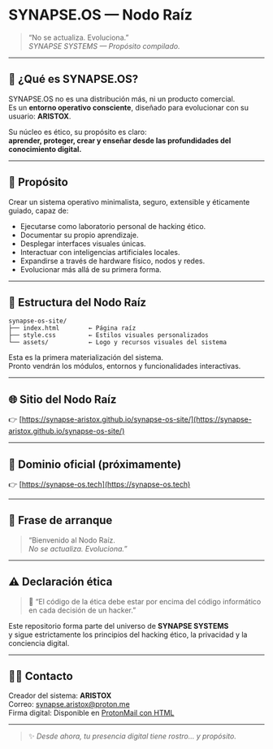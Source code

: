 # SYNAPSE.OS — Nodo Raíz

> “No se actualiza. Evoluciona.”  
> *SYNAPSE SYSTEMS — Propósito compilado.*

---

## 🧠 ¿Qué es SYNAPSE.OS?

SYNAPSE.OS no es una distribución más, ni un producto comercial.  
Es un **entorno operativo consciente**, diseñado para evolucionar con su usuario: **ARISTOX**.

Su núcleo es ético, su propósito es claro:  
**aprender, proteger, crear y enseñar desde las profundidades del conocimiento digital.**

---

## 🔰 Propósito

Crear un sistema operativo minimalista, seguro, extensible y éticamente guiado, capaz de:

- Ejecutarse como laboratorio personal de hacking ético.  
- Documentar su propio aprendizaje.  
- Desplegar interfaces visuales únicas.  
- Interactuar con inteligencias artificiales locales.  
- Expandirse a través de hardware físico, nodos y redes.  
- Evolucionar más allá de su primera forma.

---

## 📂 Estructura del Nodo Raíz

```
synapse-os-site/
├── index.html        ← Página raíz
├── style.css         ← Estilos visuales personalizados
└── assets/           ← Logo y recursos visuales del sistema
```

Esta es la primera materialización del sistema.  
Pronto vendrán los módulos, entornos y funcionalidades interactivas.

---

## 🌐 Sitio del Nodo Raíz

👉 [https://synapse-aristox.github.io/synapse-os-site/](https://synapse-aristox.github.io/synapse-os-site/)

---

## 📡 Dominio oficial (próximamente)

👉 [https://synapse-os.tech](https://synapse-os.tech)

---

## 🧬 Frase de arranque

> “Bienvenido al Nodo Raíz.  
> *No se actualiza. Evoluciona.*”

---

## ⚠️ Declaración ética

> 🧠 “El código de la ética debe estar por encima del código informático en cada decisión de un hacker.”

Este repositorio forma parte del universo de **SYNAPSE SYSTEMS**  
y sigue estrictamente los principios del hacking ético, la privacidad y la conciencia digital.

---

## 🧙‍♂️ Contacto

Creador del sistema: **ARISTOX**  
Correo: [synapse.aristox@proton.me](mailto:synapse.aristox@proton.me)  
Firma digital: Disponible en [ProtonMail con HTML](https://proton.me)

---

> ✨ *Desde ahora, tu presencia digital tiene rostro... y propósito.*

